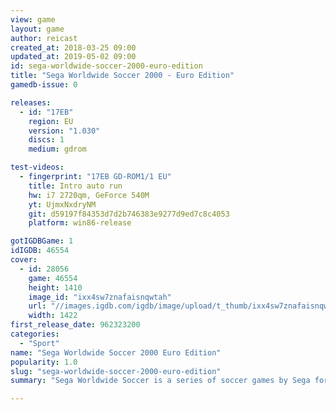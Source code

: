 ```yaml
---
view: game
layout: game
author: reicast
created_at: 2018-03-25 09:00
updated_at: 2019-05-02 09:00
id: sega-worldwide-soccer-2000-euro-edition
title: "Sega Worldwide Soccer 2000 - Euro Edition"
gamedb-issue: 0

releases:
  - id: "17EB"
    region: EU
    version: "1.030"
    discs: 1
    medium: gdrom

test-videos:
  - fingerprint: "17EB GD-ROM1/1 EU"
    title: Intro auto run
    hw: i7 2720qm, GeForce 540M
    yt: UjmxNxdryNM
    git: d59197f84353d7d2b746383e9277d9ed7c8c4053
    platform: win86-release

gotIGDBGame: 1
idIGDB: 46554
cover:
  - id: 28056
    game: 46554
    height: 1410
    image_id: "ixx4sw7znafaisnqwtah"
    url: "//images.igdb.com/igdb/image/upload/t_thumb/ixx4sw7znafaisnqwtah.jpg"
    width: 1422
first_release_date: 962323200
categories:
  - "Sport"
name: "Sega Worldwide Soccer 2000 Euro Edition"
popularity: 1.0
slug: "sega-worldwide-soccer-2000-euro-edition"
summary: "Sega Worldwide Soccer is a series of soccer games by Sega for initially for the Sega Saturn but later was moved to the Dreamcast. They were released between 1995 and the year 2000.[1]"

---
```


